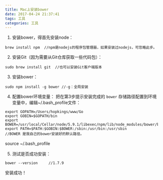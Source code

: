 ```yaml
---
title: Mac上安装bower
date: 2017-04-24 21:37:41
tags: 工具
categories: 工具
---
```

1. 安装bower，得首先安装node：　　
```
brew install npm  //npm是nodejs的程序包管理器，如果安装过nodejs，可忽略此步。
```

2. 安装Git（因为需要从Git仓库获取一些代码包）：
```
sudo brew install git  //也可以安装Git客户端版本
```

3. 安装bower：
```	
sudo npm install -g bower //-g：全局安装
```

4. 配置bower环境变量：
把在第3步提示安装完成的 `bower` 存储路径配置到环境变量中，编辑~/.bash_profile文件：
```	
export GOPATH=/Users/hopkings/www/Go
export GOBIN=$GOPATH/bin
export BOWER=/usr/local/Cellar/node/5.9.1/libexec/npm/lib/node_modules/bower/bin
export PATH=$PATH:$GOBIN:$BOWER:/sbin:/usr/bin:/usr/sbin
//BOWER 是我自己的bower安装好的默认路径。
```
source ~/.bash_profile　　

5. 测试是否成功安装：
```
bower --version		//1.7.9
```

安装成功！